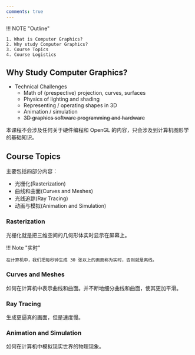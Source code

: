 ```yaml
---
comments: true
---
```


!!! NOTE "Outline"

    1. What is Computer Graphics?
    2. Why study Computer Graphics?
    3. Course Topics
    4. Course Logistics

## **Why Study Computer Graphics?**

- Technical Challenges
    - Math of (prespective) projection, curves, surfaces
    - Physics of lighting and shading
    - Representing / operating shapes in 3D
    - Animation / simulation
    - ~~3D graphics software programming and hardware~~

本课程不会涉及任何关于硬件编程和 OpenGL 的内容，只会涉及到计算机图形学的基础知识。

## **Course Topics**

主要包括四部分内容：

- 光栅化(Rasterization)
- 曲线和曲面(Curves and Meshes)
- 光线追踪(Ray Tracing)
- 动画与模拟(Animation and Simulation)

### **Rasterization**

光栅化就是把三维空间的几何形体实时显示在屏幕上。

!!! Note "实时"
    
    在计算机中，我们把每秒钟生成 30 张以上的画面称为实时，否则就是离线。

### **Curves and Meshes**

如何在计算机中表示曲线和曲面。并不断地细分曲线和曲面，使其更加平滑。

### **Ray Tracing**

生成更逼真的画面，但是速度慢。

### **Animation and Simulation**

如何在计算机中模拟现实世界的物理现象。
